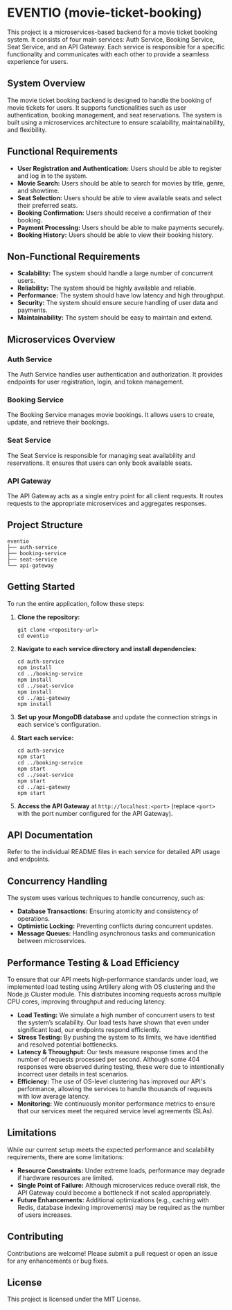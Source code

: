 # EVENTIO (movie-ticket-booking)

This project is a microservices-based backend for a movie ticket booking system. It consists of four main services: Auth Service, Booking Service, Seat Service, and an API Gateway. Each service is responsible for a specific functionality and communicates with each other to provide a seamless experience for users.

## System Overview
The movie ticket booking backend is designed to handle the booking of movie tickets for users. It supports functionalities such as user authentication, booking management, and seat reservations. The system is built using a microservices architecture to ensure scalability, maintainability, and flexibility.

## Functional Requirements
- **User Registration and Authentication:** Users should be able to register and log in to the system.
- **Movie Search:** Users should be able to search for movies by title, genre, and showtime.
- **Seat Selection:** Users should be able to view available seats and select their preferred seats.
- **Booking Confirmation:** Users should receive a confirmation of their booking.
- **Payment Processing:** Users should be able to make payments securely.
- **Booking History:** Users should be able to view their booking history.

## Non-Functional Requirements
- **Scalability:** The system should handle a large number of concurrent users.
- **Reliability:** The system should be highly available and reliable.
- **Performance:** The system should have low latency and high throughput.
- **Security:** The system should ensure secure handling of user data and payments.
- **Maintainability:** The system should be easy to maintain and extend.

## Microservices Overview

### Auth Service
The Auth Service handles user authentication and authorization. It provides endpoints for user registration, login, and token management.

### Booking Service
The Booking Service manages movie bookings. It allows users to create, update, and retrieve their bookings.

### Seat Service
The Seat Service is responsible for managing seat availability and reservations. It ensures that users can only book available seats.

### API Gateway
The API Gateway acts as a single entry point for all client requests. It routes requests to the appropriate microservices and aggregates responses.

## Project Structure

```
eventio
├── auth-service
├── booking-service
├── seat-service
└── api-gateway
```

## Getting Started

To run the entire application, follow these steps:

1. **Clone the repository:**
   ```
   git clone <repository-url>
   cd eventio
   ```

2. **Navigate to each service directory and install dependencies:**
   ```
   cd auth-service
   npm install
   cd ../booking-service
   npm install
   cd ../seat-service
   npm install
   cd ../api-gateway
   npm install
   ```

3. **Set up your MongoDB database** and update the connection strings in each service's configuration.

4. **Start each service:**
   ```
   cd auth-service
   npm start
   cd ../booking-service
   npm start
   cd ../seat-service
   npm start
   cd ../api-gateway
   npm start
   ```

5. **Access the API Gateway** at `http://localhost:<port>` (replace `<port>` with the port number configured for the API Gateway).

## API Documentation

Refer to the individual README files in each service for detailed API usage and endpoints.

## Concurrency Handling
The system uses various techniques to handle concurrency, such as:
- **Database Transactions:** Ensuring atomicity and consistency of operations.
- **Optimistic Locking:** Preventing conflicts during concurrent updates.
- **Message Queues:** Handling asynchronous tasks and communication between microservices.

## Performance Testing & Load Efficiency

To ensure that our API meets high-performance standards under load, we implemented load testing using Artillery along with OS clustering and the Node.js Cluster module. This distributes incoming requests across multiple CPU cores, improving throughput and reducing latency.

- **Load Testing:** We simulate a high number of concurrent users to test the system’s scalability. Our load tests have shown that even under significant load, our endpoints respond efficiently.  
- **Stress Testing:** By pushing the system to its limits, we have identified and resolved potential bottlenecks.  
- **Latency & Throughput:** Our tests measure response times and the number of requests processed per second. Although some 404 responses were observed during testing, these were due to intentionally incorrect user details in test scenarios.
- **Efficiency:** The use of OS-level clustering has improved our API's performance, allowing the services to handle thousands of requests with low average latency.  
- **Monitoring:** We continuously monitor performance metrics to ensure that our services meet the required service level agreements (SLAs).

## Limitations

While our current setup meets the expected performance and scalability requirements, there are some limitations:
- **Resource Constraints:** Under extreme loads, performance may degrade if hardware resources are limited.
- **Single Point of Failure:** Although microservices reduce overall risk, the API Gateway could become a bottleneck if not scaled appropriately.
- **Future Enhancements:** Additional optimizations (e.g., caching with Redis, database indexing improvements) may be required as the number of users increases.

## Contributing

Contributions are welcome! Please submit a pull request or open an issue for any enhancements or bug fixes.

## License

This project is licensed under the MIT License.
````